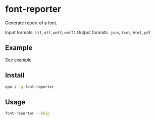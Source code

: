 # font-reporter

Generate report of a font.

Input formats: `ttf`, `otf`, `woff`, `woff2`
Output formats: `json`, `text`, `html`, `pdf`

## Example

See [example](example)

## Install

```sh
npm i -g font-reporter
```

## Usage

```sh
font-reporter --help
```
